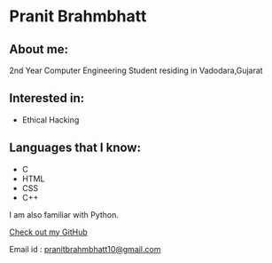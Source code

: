 # Pranit Brahmbhatt

## About me:

2nd Year Computer Engineering Student residing in Vadodara,Gujarat
## Interested in:
- Ethical Hacking

## Languages that I know:

- C
- HTML
- CSS
- C++

I am also familiar with Python.


[Check out my GitHub](https://github.com/pb-10)

Email id : pranitbrahmbhatt10@gmail.com